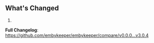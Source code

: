 ## What's Changed

1.

**Full Changelog**: https://github.com/embykeeper/embykeeper/compare/v0.0.0...v3.0.4
